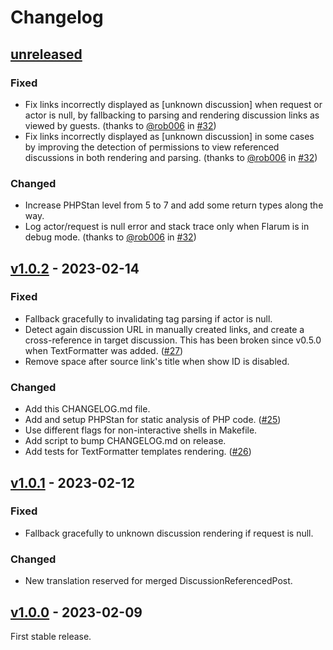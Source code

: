 # Changelog

## [unreleased]

### Fixed

- Fix links incorrectly displayed as [unknown discussion] when request or
  actor is null, by fallbacking to parsing and rendering discussion links
  as viewed by guests. (thanks to [@rob006] in [#32])
- Fix links incorrectly displayed as [unknown discussion] in some cases
  by improving the detection of permissions to view referenced discussions
  in both rendering and parsing. (thanks to [@rob006] in [#32])

### Changed

- Increase PHPStan level from 5 to 7 and add some return types along the way.
- Log actor/request is null error and stack trace only when Flarum is in
  debug mode. (thanks to [@rob006] in [#32])

[#32]: https://github.com/club-1/flarum-ext-cross-references/pull/32

## [v1.0.2] - 2023-02-14

### Fixed

- Fallback gracefully to invalidating tag parsing if actor is null.
- Detect again discussion URL in manually created links, and create a
  cross-reference in target discussion.
  This has been broken since v0.5.0 when TextFormatter was added. ([#27])
- Remove space after source link's title when show ID is disabled.

[#27]: https://github.com/club-1/flarum-ext-cross-references/issues/27

### Changed

- Add this CHANGELOG.md file.
- Add and setup PHPStan for static analysis of PHP code. ([#25])
- Use different flags for non-interactive shells in Makefile.
- Add script to bump CHANGELOG.md on release.
- Add tests for TextFormatter templates rendering. ([#26])

[#25]: https://github.com/club-1/flarum-ext-cross-references/pull/25
[#26]: https://github.com/club-1/flarum-ext-cross-references/issues/26

## [v1.0.1] - 2023-02-12

### Fixed

- Fallback gracefully to unknown discussion rendering if request is null.

### Changed

- New translation reserved for merged DiscussionReferencedPost.

## [v1.0.0] - 2023-02-09

First stable release.

[@rob006]: https://github.com/rob006

[unreleased]: https://github.com/club-1/flarum-ext-cross-references/compare/v1.0.2...HEAD
[v1.0.2]: https://github.com/club-1/flarum-ext-cross-references/releases/tag/v1.0.2
[v1.0.1]: https://github.com/club-1/flarum-ext-cross-references/releases/tag/v1.0.1
[v1.0.0]: https://github.com/club-1/flarum-ext-cross-references/releases/tag/v1.0.0
